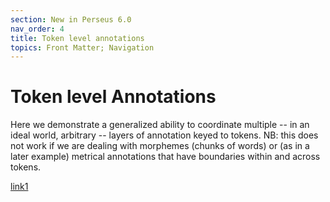 ```yaml
---
section: New in Perseus 6.0
nav_order: 4
title: Token level annotations
topics: Front Matter; Navigation
---
```


# Token level Annotations

Here we demonstrate a generalized ability to coordinate multiple -- in an ideal world, arbitrary -- layers of annotation keyed to tokens. NB: this does
not work if we are dealing with morphemes (chunks of words) or (as in a later example) metrical annotations that have boundaries within and across tokens.

[link1](https://beyond-translation.perseus.org/reader/urn:cts:greekLit:tlg0012.tlg001.perseus-grc2:1.1-1.7?mode=interlinear)
